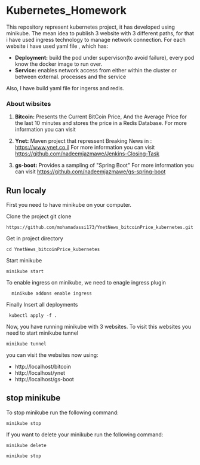 # Kubernetes_Homework

This repository represent kubernetes project, it has developed using minikube.
The mean idea to publish 3 website with 3 different paths, for that i have used ingress technology to manage network connection.
For each website i have used yaml file , which has:
* **Deployment:** build the pod under supervison(to avoid failure), every pod know the docker image to run over.
* **Service:** enables network access from either within the cluster or between external. processes and the service

Also, I have build yaml file for ingerss and redis.

### About wibsites
1. **Bitcoin:**
Presents the Current BitCoin Price, And the Average Price for the last 10 minutes and stores the price in a Redis Database.
For more information you can visit 

2. **Ynet:**
Maven project that repressent Breaking News in : https://www.ynet.co.il
For more information you can visit  https://github.com/nadeemjazmawe/Jenkins-Closing-Task

3. **gs-boot:** 
Provides a sampling of "Spring Boot"
For more information you can visit https://github.com/nadeemjazmawe/gs-spring-boot



## Run localy ###
First you need to have minikube on your computer.

Clone the project
git clone 
```
https://github.com/mohamadassi173/YnetNews_bitcoinPrice_kubernetes.git
```
Get in project directory
```
cd YnetNews_bitcoinPrice_kubernetes
```
 
Start minikube
```
minikube start
```
To enable ingress on minikube, we need to enagle ingress plugin
```
  minikube addons enable ingress
```
Finally Insert all deployments
```
 kubectl apply -f .
```

Now, you have running minikube with 3 websites.
To visit this websites you need to start minikube tunnel 
```
minikube tunnel
```


you can visit the websites now using:
* http://localhost/bitcoin
* http://localhost/ynet
* http://localhost/gs-boot


## stop minikube ##

To stop minikube run the following command:
```
minikube stop
```
If you want to delete your minikube run the following command:
```
minikube delete
```
```
minikube stop
```


